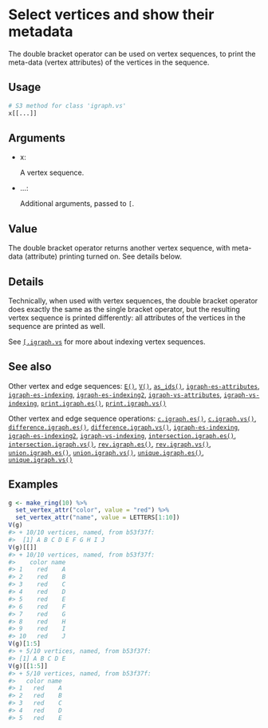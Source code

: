 # Select vertices and show their metadata

The double bracket operator can be used on vertex sequences, to print
the meta-data (vertex attributes) of the vertices in the sequence.

## Usage

``` r
# S3 method for class 'igraph.vs'
x[[...]]
```

## Arguments

- x:

  A vertex sequence.

- ...:

  Additional arguments, passed to `[`.

## Value

The double bracket operator returns another vertex sequence, with
meta-data (attribute) printing turned on. See details below.

## Details

Technically, when used with vertex sequences, the double bracket
operator does exactly the same as the single bracket operator, but the
resulting vertex sequence is printed differently: all attributes of the
vertices in the sequence are printed as well.

See
[`[.igraph.vs`](https://r.igraph.org/reference/igraph-vs-indexing.md)
for more about indexing vertex sequences.

## See also

Other vertex and edge sequences:
[`E()`](https://r.igraph.org/reference/E.md),
[`V()`](https://r.igraph.org/reference/V.md),
[`as_ids()`](https://r.igraph.org/reference/as_ids.md),
[`igraph-es-attributes`](https://r.igraph.org/reference/igraph-es-attributes.md),
[`igraph-es-indexing`](https://r.igraph.org/reference/igraph-es-indexing.md),
[`igraph-es-indexing2`](https://r.igraph.org/reference/igraph-es-indexing2.md),
[`igraph-vs-attributes`](https://r.igraph.org/reference/igraph-vs-attributes.md),
[`igraph-vs-indexing`](https://r.igraph.org/reference/igraph-vs-indexing.md),
[`print.igraph.es()`](https://r.igraph.org/reference/print.igraph.es.md),
[`print.igraph.vs()`](https://r.igraph.org/reference/print.igraph.vs.md)

Other vertex and edge sequence operations:
[`c.igraph.es()`](https://r.igraph.org/reference/c.igraph.es.md),
[`c.igraph.vs()`](https://r.igraph.org/reference/c.igraph.vs.md),
[`difference.igraph.es()`](https://r.igraph.org/reference/difference.igraph.es.md),
[`difference.igraph.vs()`](https://r.igraph.org/reference/difference.igraph.vs.md),
[`igraph-es-indexing`](https://r.igraph.org/reference/igraph-es-indexing.md),
[`igraph-es-indexing2`](https://r.igraph.org/reference/igraph-es-indexing2.md),
[`igraph-vs-indexing`](https://r.igraph.org/reference/igraph-vs-indexing.md),
[`intersection.igraph.es()`](https://r.igraph.org/reference/intersection.igraph.es.md),
[`intersection.igraph.vs()`](https://r.igraph.org/reference/intersection.igraph.vs.md),
[`rev.igraph.es()`](https://r.igraph.org/reference/rev.igraph.es.md),
[`rev.igraph.vs()`](https://r.igraph.org/reference/rev.igraph.vs.md),
[`union.igraph.es()`](https://r.igraph.org/reference/union.igraph.es.md),
[`union.igraph.vs()`](https://r.igraph.org/reference/union.igraph.vs.md),
[`unique.igraph.es()`](https://r.igraph.org/reference/unique.igraph.es.md),
[`unique.igraph.vs()`](https://r.igraph.org/reference/unique.igraph.vs.md)

## Examples

``` r
g <- make_ring(10) %>%
  set_vertex_attr("color", value = "red") %>%
  set_vertex_attr("name", value = LETTERS[1:10])
V(g)
#> + 10/10 vertices, named, from b53f37f:
#>  [1] A B C D E F G H I J
V(g)[[]]
#> + 10/10 vertices, named, from b53f37f:
#>    color name
#> 1    red    A
#> 2    red    B
#> 3    red    C
#> 4    red    D
#> 5    red    E
#> 6    red    F
#> 7    red    G
#> 8    red    H
#> 9    red    I
#> 10   red    J
V(g)[1:5]
#> + 5/10 vertices, named, from b53f37f:
#> [1] A B C D E
V(g)[[1:5]]
#> + 5/10 vertices, named, from b53f37f:
#>   color name
#> 1   red    A
#> 2   red    B
#> 3   red    C
#> 4   red    D
#> 5   red    E
```
